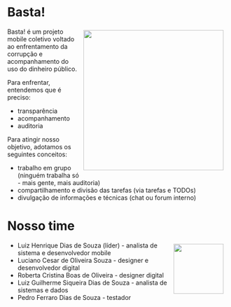 Basta!
======

<img width="320px" align="right" hspace="10" vspace="5" src="https://raw.githubusercontent.com/h2atecnologia/Basta/master/Prototipo/Basta/resources/splash/Default~iphone.png">

Basta! é um projeto mobile coletivo voltado ao enfrentamento da corrupção e acompanhamento do uso do dinheiro público.

Para enfrentar, entendemos que é preciso:

- transparência 
- acompanhamento 
- auditoria

Para atingir nosso objetivo, adotamos os seguintes conceitos:

- trabalho em grupo (ninguém trabalha só - mais gente, mais auditoria)
- compartilhamento e divisão das tarefas (via tarefas e TODOs)
- divulgação de informações e técnicas (chat ou forum interno)

Nosso time
==========

<img width="114px" align="right" hspace="10" vspace="5" src="https://raw.githubusercontent.com/h2atecnologia/Basta/master/Prototipo/Basta/resources/icon/icon%402x.png">

- Luiz Henrique Dias de Souza (líder) - analista de sistema e desenvolvedor mobile
- Luciano Cesar de Oliveira Souza - designer e desenvolvedor digital
- Roberta Cristina Boas de Oliveira - designer digital
- Luiz Guilherme Siqueira Dias de Souza - analista de sistemas e dados
- Pedro Ferraro Dias de Souza - testador 

